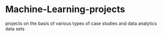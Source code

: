 # Machine-Learning-projects
projects on the basis of various types of case studies and data analytics data sets
